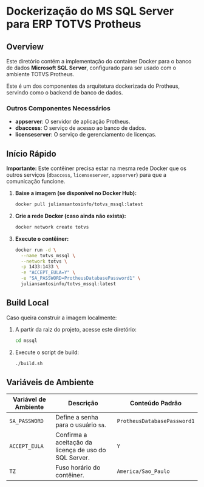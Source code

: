 # Dockerização do MS SQL Server para ERP TOTVS Protheus

## Overview

Este diretório contém a implementação do container Docker para o banco de dados **Microsoft SQL Server**, configurado para ser usado com o ambiente TOTVS Protheus.

Este é um dos componentes da arquitetura dockerizada do Protheus, servindo como o backend de banco de dados.

### Outros Componentes Necessários

*   **appserver**: O servidor de aplicação Protheus.
*   **dbaccess**: O serviço de acesso ao banco de dados.
*   **licenseserver**: O serviço de gerenciamento de licenças.

## Início Rápido

**Importante:** Este contêiner precisa estar na mesma rede Docker que os outros serviços (`dbaccess`, `licenseserver`, `appserver`) para que a comunicação funcione.

1.  **Baixe a imagem (se disponível no Docker Hub):**
    ```bash
    docker pull juliansantosinfo/totvs_mssql:latest
    ```

2.  **Crie a rede Docker (caso ainda não exista):**
    ```bash
    docker network create totvs
    ```

3.  **Execute o contêiner:**
    ```bash
    docker run -d \
      --name totvs_mssql \
      --network totvs \
      -p 1433:1433 \
      -e "ACCEPT_EULA=Y" \
      -e "SA_PASSWORD=ProtheusDatabasePassword1" \
      juliansantosinfo/totvs_mssql:latest
    ```

## Build Local

Caso queira construir a imagem localmente:

1.  A partir da raiz do projeto, acesse este diretório:
    ```bash
    cd mssql
    ```

2.  Execute o script de build:
    ```bash
    ./build.sh
    ```

## Variáveis de Ambiente

| Variável de Ambiente | Descrição | Conteúdo Padrão |
|---|---|---|
| `SA_PASSWORD` | Define a senha para o usuário `sa`. | `ProtheusDatabasePassword1` |
| `ACCEPT_EULA` | Confirma a aceitação da licença de uso do SQL Server. | `Y` |
| `TZ` | Fuso horário do contêiner. | `America/Sao_Paulo` |
